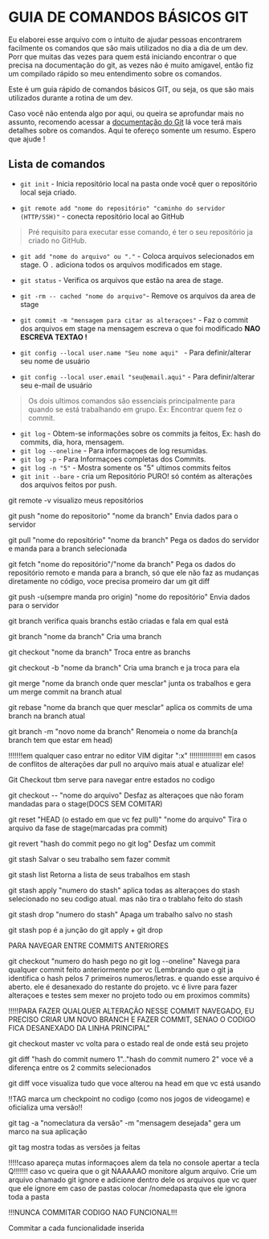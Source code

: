 # GUIA DE COMANDOS BÁSICOS GIT

Eu elaborei esse arquivo com o intuito de ajudar pessoas encontrarem facilmente os comandos que são mais utilizados no dia a dia de um dev. Porr que muitas das vezes para quem está iniciando encontrar o que precisa na documentação do git, as vezes não é muito amigavel, então fiz um compilado rápido so meu entendimento sobre os comandos.

Este é um guia rápido de comandos básicos GIT, ou seja, os que são mais utilizados durante a rotina de um dev.

 Caso você não entenda algo por aqui, ou queira se aprofundar mais no assunto, recomendo acessar a <a href= "https://git-scm.com/doc">documentação do Git</a> lá voce terá mais detalhes sobre os comandos. Aqui te ofereço somente um resumo. Espero que ajude !

## Lista de comandos

* ```git init``` - Inicia repositório local na pasta onde você quer o repositório local seja criado.

* ```git remote add "nome do repositório" "caminho do servidor (HTTP/SSH)"``` - conecta repositório local ao GitHub
> Pré requisito para executar esse comando, é ter o seu repositório ja criado no GitHub.

* ```git add "nome do arquivo" ou "."``` - Coloca arquivos selecionados em stage. O ```.``` adiciona todos os arquivos modificados em stage.

* ```git status``` - Verifica os arquivos que estão na area de stage.
* ```git -rm -- cached "nome do arquivo"```- Remove os arquivos da area de stage
* ```git commit -m "mensagem para citar as alteraçoes"``` - Faz o commit dos arquivos em stage na mensagem escreva o que foi modificado <b>NAO ESCREVA TEXTAO !</b>
* ```git config --local user.name "Seu nome aqui" ``` - Para definir/alterar seu nome de usuário
* ```git config --local user.email "seu@email.aqui"``` - Para definir/alterar seu e-mail de usuário
> Os dois ultimos comandos são essenciais principalmente para quando se está trabalhando em grupo. Ex: Encontrar quem fez o commit.

* ```git log``` - Obtem-se informações sobre os commits ja feitos, Ex: hash do commits, dia, hora, mensagem.
* ```git log --oneline``` -  Para informaçoes  de log resumidas.
* ```git log -p``` - Para Informaçoes completas dos Commits.
* ```git log -n "5"``` - Mostra somente os "5" ultimos commits feitos
* ```git init --bare``` - cria um Repositório PURO! só contém as alterações dos arquivos feitos por push.



git remote -v								     visualizo meus repositórios

git push "nome do repositorio" "nome da branch"                              Envia dados para o servidor

git pull "nome do repositório" "nome da branch"				     Pega os dados do servidor e manda para a branch selecionada

git fetch "nome do repositório"/"nome da branch"			     Pega os dados do repositório remoto e manda para a 									     branch, só que ele não faz as mudanças diretamente 									     no código, voce precisa promeiro dar um git diff

git push -u(sempre manda pro origin) "nome do repositório"                   Envia dados para o servidor

git branch								     verifica quais branchs estão criadas e fala em qual está

git branch "nome da branch"                                                  Cria uma branch

git checkout "nome da branch"						     Troca entre as branchs

git checkout -b "nome da branch"					     Cria uma branch e ja troca para ela

git merge "nome da branch onde quer mesclar"				     junta os trabalhos e gera um merge commit na branch atual

git rebase "nome da branch que quer mesclar"				     aplica os commits de uma branch na branch atual

git branch -m "novo nome da branch"                                       Renomeia o nome da branch(a branch tem que estar em head)


!!!!!!!em qualquer caso entrar no editor VIM digitar ":x" !!!!!!!!!!!!!!!!
em casos de conflitos de alterações dar pull no arquivo mais atual e atualizar ele!

Git Checkout tbm serve para navegar entre estados no codigo

git checkout -- "nome do arquivo"					     Desfaz as alteraçoes que não foram mandadas para o stage(DOCS SEM COMITAR)

git reset "HEAD (o estado em que vc fez pull)" "nome do arquivo"             Tira o arquivo da fase de stage(marcadas pra commit)

git revert "hash do commit pego no git log"                                  Desfaz um commit

git stash								     Salvar o seu trabalho sem fazer commit

git stash list								     Retorna a lista de seus trabalhos em stash

git stash apply "numero do stash"                                            aplica todas as alteraçoes do stash selecionado no seu codigo atual. mas não tira o trablaho feito do stash

git stash drop "numero do stash"                                             Apaga um trabalho salvo no stash

git stash pop							             é a junção do git apply + git drop	

PARA NAVEGAR ENTRE COMMITS ANTERIORES


git checkout "numero do hash pego no git log --oneline"                     Navega para qualquer commit feito anteriormente por vc
(Lembrando que o git ja identifica o hash pelos 7 primeiros numeros/letras. 
e quando esse arquivo é aberto. ele é desanexado do restante do projeto. 
vc é livre para fazer alteraçoes e testes sem mexer no projeto todo ou em proximos commits)

!!!!!PARA FAZER QUALQUER ALTERAÇÃO NESSE COMMIT NAVEGADO, EU PRECISO CRIAR UM NOVO BRANCH E FAZER COMMIT, SENAO O CODIGO FICA DESANEXADO DA LINHA PRINCIPAL"

git checkout master 							    vc volta para o estado real de onde está seu projeto

git diff "hash do commit numero 1".."hash do commit numero 2"		    voce vê a diferença entre os 2 commits selecionados 

git diff								    voce visualiza tudo que voce alterou na head em que vc está usando


!!TAG marca um checkpoint no codigo (como nos jogos de videogame) e oficializa uma versão!!

git tag -a "nomeclatura da versão" -m "mensagem desejada"		    gera um marco na sua aplicação

git tag 								    mostra todas as versões ja feitas
			    
!!!!!caso apareça mutas informaçoes alem da tela no console apertar a tecla Q!!!!!!!
caso vc  queira que o git NAAAAAO monitore algum arquivo. Crie um arquivo chamado git ignore e adicione dentro dele os arquivos que vc quer que ele ignore
em caso de pastas colocar /nomedapasta que ele ignora toda a pasta

!!!NUNCA COMMITAR CODIGO NAO FUNCIONAL!!!

Commitar a cada funcionalidade inserida
